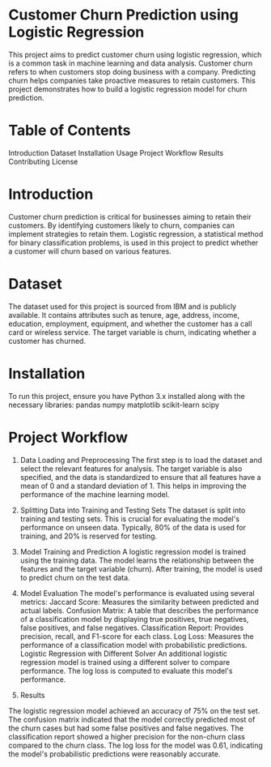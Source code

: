 # Customer Churn Prediction using Logistic Regression
This project aims to predict customer churn using logistic regression, which is a common task in machine learning and data analysis. Customer churn refers to when customers stop doing business with a company. Predicting churn helps companies take proactive measures to retain customers. This project demonstrates how to build a logistic regression model for churn prediction.

# Table of Contents
Introduction
Dataset
Installation
Usage
Project Workflow
Results
Contributing
License

# Introduction
Customer churn prediction is critical for businesses aiming to retain their customers. By identifying customers likely to churn, companies can implement strategies to retain them. Logistic regression, a statistical method for binary classification problems, is used in this project to predict whether a customer will churn based on various features.

# Dataset
The dataset used for this project is sourced from IBM and is publicly available. It contains attributes such as tenure, age, address, income, education, employment, equipment, and whether the customer has a call card or wireless service. The target variable is churn, indicating whether a customer has churned.

# Installation
To run this project, ensure you have Python 3.x installed along with the necessary libraries:
pandas
numpy
matplotlib
scikit-learn
scipy

# Project Workflow
1. Data Loading and Preprocessing
The first step is to load the dataset and select the relevant features for analysis. The target variable is also specified, and the data is standardized to ensure that all features have a mean of 0 and a standard deviation of 1. This helps in improving the performance of the machine learning model.

2. Splitting Data into Training and Testing Sets
The dataset is split into training and testing sets. This is crucial for evaluating the model's performance on unseen data. Typically, 80% of the data is used for training, and 20% is reserved for testing.

3. Model Training and Prediction
A logistic regression model is trained using the training data. The model learns the relationship between the features and the target variable (churn). After training, the model is used to predict churn on the test data.

4. Model Evaluation
The model's performance is evaluated using several metrics:
Jaccard Score: Measures the similarity between predicted and actual labels.
Confusion Matrix: A table that describes the performance of a classification model by displaying true positives, true negatives, false positives, and false negatives.
Classification Report: Provides precision, recall, and F1-score for each class.
Log Loss: Measures the performance of a classification model with probabilistic predictions.
Logistic Regression with Different Solver
An additional logistic regression model is trained using a different solver to compare performance. The log loss is computed to evaluate this model's performance.

5. Results

The logistic regression model achieved an accuracy of 75% on the test set. The confusion matrix indicated that the model correctly predicted most of the churn cases but had some false positives and false negatives. The classification report showed a higher precision for the non-churn class compared to the churn class. The log loss for the model was 0.61, indicating the model's probabilistic predictions were reasonably accurate.
